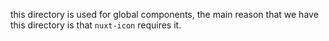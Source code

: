 this directory is used for global components, the main reason that we have this directory is that `nuxt-icon` requires it.